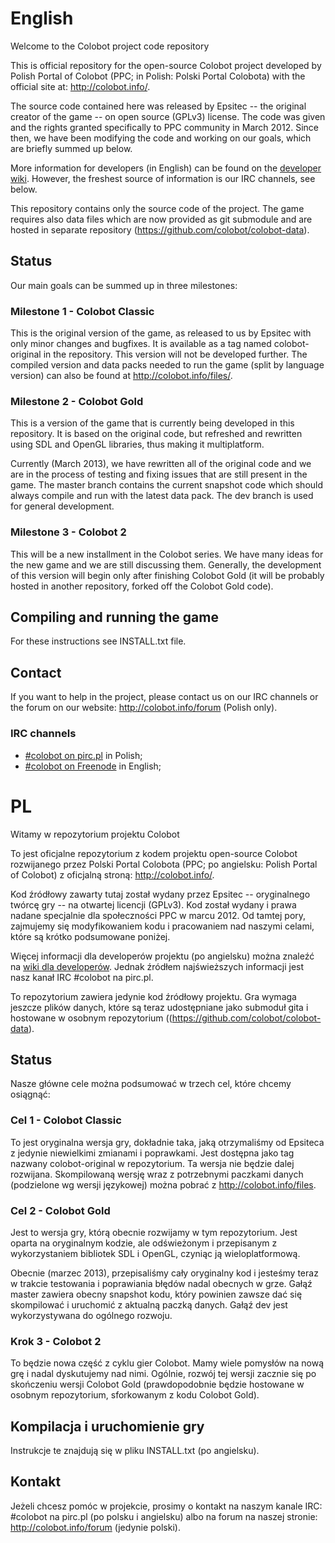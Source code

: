 # English

Welcome to the Colobot project code repository

This is official repository for the open-source Colobot project developed by Polish Portal of Colobot (PPC; in Polish: Polski Portal Colobota) with the official site at: http://colobot.info/.

The source code contained here was released by Epsitec -- the original creator of the game -- on open source (GPLv3) license. The code was given and the rights granted specifically to PPC community in March 2012. Since then, we have been modifying the code and working on our goals, which are briefly summed up below.

More information for developers (in English) can be found on the [developer wiki](https://colobot.info/wiki/Dev:Main_Page). However, the freshest source of information is our IRC channels, see below.

This repository contains only the source code of the project. The game requires also data files which are now provided as git submodule and are hosted in separate repository (https://github.com/colobot/colobot-data).


## Status

Our main goals can be summed up in three milestones:

### Milestone 1 - Colobot Classic

This is the original version of the game, as released to us by Epsitec with only minor changes and bugfixes. It is available as a tag named colobot-original in the repository. This version will not be developed further. The compiled version and data packs needed to run the game (split by language version) can also be found at http://colobot.info/files/.

### Milestone 2 - Colobot Gold

This is a version of the game that is currently being developed in this repository. It is based on the original code, but refreshed and rewritten using SDL and OpenGL libraries, thus making it multiplatform.

Currently (March 2013), we have rewritten all of the original code and we are in the process of testing and fixing issues that are still present in the game. The master branch contains the current snapshot code which should always compile and run with the latest data pack. The dev branch is used for general development.

### Milestone 3 - Colobot 2

This will be a new installment in the Colobot series. We have many ideas for the new game and we are still discussing them. Generally, the development of this version will begin only after finishing Colobot Gold (it will be probably hosted in another repository, forked off the Colobot Gold code).


## Compiling and running the game

For these instructions see INSTALL.txt file.


## Contact

If you want to help in the project, please contact us on our IRC channels or the forum on our website: http://colobot.info/forum (Polish only).

### IRC channels

* [#colobot on pirc.pl](irc://pirc.pl#colobot) in Polish;
* [#colobot on Freenode](irc://freenode.net#colobot) in English;


# PL

Witamy w repozytorium projektu Colobot

To jest oficjalne repozytorium z kodem projektu open-source Colobot rozwijanego przez Polski Portal Colobota (PPC; po angielsku: Polish Portal of Colobot) z oficjalną stroną: http://colobot.info/.

Kod źródłowy zawarty tutaj został wydany przez Epsitec -- oryginalnego twórcę gry -- na otwartej licencji (GPLv3). Kod został wydany i prawa nadane specjalnie dla społeczności PPC w marcu 2012. Od tamtej pory, zajmujemy się modyfikowaniem kodu i pracowaniem nad naszymi celami, które są krótko podsumowane poniżej.

Więcej informacji dla developerów projektu (po angielsku) można znaleźć na [wiki dla developerów](http://colobot.info/wiki/Dev:Main_Page). Jednak źródłem najświeższych informacji jest nasz kanał IRC #colobot na pirc.pl.

To repozytorium zawiera jedynie kod źródłowy projektu. Gra wymaga jeszcze plików danych, które są teraz udostępniane jako submoduł gita i hostowane w osobnym repozytorium ((https://github.com/colobot/colobot-data).


## Status

Nasze główne cele można podsumować w trzech cel, które chcemy osiągnąć:

### Cel 1 - Colobot Classic

To jest oryginalna wersja gry, dokładnie taka, jaką otrzymaliśmy od Epsiteca z jedynie niewielkimi zmianami i poprawkami. Jest dostępna jako tag nazwany colobot-original w repozytorium. Ta wersja nie będzie dalej rozwijana. Skompilowaną wersję wraz z potrzebnymi paczkami danych (podzielone wg wersji językowej) można pobrać z http://colobot.info/files.

### Cel 2 - Colobot Gold

Jest to wersja gry, którą obecnie rozwijamy w tym repozytorium. Jest oparta na oryginalnym kodzie, ale odświeżonym i przepisanym z wykorzystaniem bibliotek SDL i OpenGL, czyniąc ją wieloplatformową.

Obecnie (marzec 2013), przepisaliśmy cały oryginalny kod i jesteśmy teraz w trakcie testowania i poprawiania błędów nadal obecnych w grze. Gałąź master zawiera obecny snapshot kodu, który powinien zawsze dać się skompilować i uruchomić z aktualną paczką danych. Gałąź dev jest wykorzystywana do ogólnego rozwoju.

### Krok 3 - Colobot 2

To będzie nowa część z cyklu gier Colobot. Mamy wiele pomysłów na nową grę i nadal dyskutujemy nad nimi. Ogólnie, rozwój tej wersji zacznie się po skończeniu wersji Colobot Gold (prawdopodobnie będzie hostowane w osobnym repozytorium, sforkowanym z kodu Colobot Gold).


## Kompilacja i uruchomienie gry

Instrukcje te znajdują się w pliku INSTALL.txt (po angielsku).


## Kontakt

Jeżeli chcesz pomóc w projekcie, prosimy o kontakt na naszym kanale IRC: #colobot na pirc.pl (po polsku i angielsku) albo na forum na naszej stronie: http://colobot.info/forum (jedynie polski).
